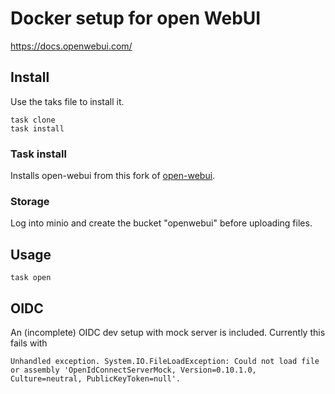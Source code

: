 # Docker setup for open WebUI

https://docs.openwebui.com/

## Install

Use the taks file to install it.

```shell
task clone
task install
```

### Task install

Installs open-webui from this fork of [open-webui](https://github.com/itk-dev/open-webui).

### Storage

Log into minio and create the bucket "openwebui" before uploading files.

## Usage

```shell
task open
```

## OIDC

An (incomplete) OIDC dev setup with mock server is included. Currently this fails with
```text
Unhandled exception. System.IO.FileLoadException: Could not load file or assembly 'OpenIdConnectServerMock, Version=0.10.1.0, Culture=neutral, PublicKeyToken=null'.
```
